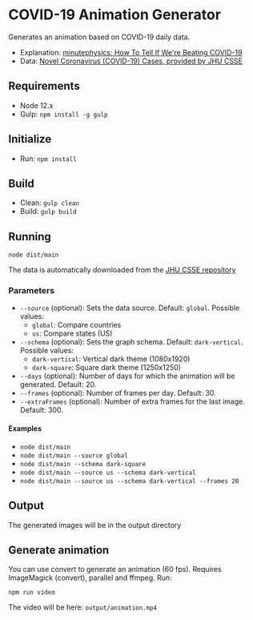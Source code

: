 # COVID-19 Animation Generator

Generates an animation based on COVID-19 daily data.

- Explanation: [minutephysics: How To Tell If We're Beating COVID-19](https://www.youtube.com/watch?v=54XLXg4fYsc)
- Data: [Novel Coronavirus (COVID-19) Cases, provided by JHU CSSE](https://github.com/CSSEGISandData/COVID-19)

## Requirements

- Node 12.x
- Gulp: ```npm install -g gulp```

## Initialize

- Run: ```npm install```

## Build

- Clean: ```gulp clean```
- Build: ```gulp build```

## Running

```node dist/main```

The data is automatically downloaded from the [JHU CSSE repository](https://github.com/CSSEGISandData/COVID-19)

### Parameters

- ```--source``` (optional): Sets the data source. Default: ```global```. Possible values:
  - ```global```: Compare countries
  - ```us```: Compare states (US)
- ```--schema``` (optional): Sets the graph schema. Default: ```dark-vertical```. Possible values:
  - ```dark-vertical```: Vertical dark theme (1080x1920)
  - ```dark-square```: Square dark theme (1250x1250)
- ```--days``` (optional): Number of days for which the animation will be generated. Default: 20.
- ```--frames``` (optional): Number of frames per day. Default: 30.
- ```--extraFrames``` (optional): Number of extra frames for the last image. Default: 300.

#### Examples

- ```node dist/main```
- ```node dist/main --source global```
- ```node dist/main --schema dark-square```
- ```node dist/main --source us --schema dark-vertical```
- ```node dist/main --source us --schema dark-vertical --frames 20```

## Output

The generated images will be in the output directory

## Generate animation

You can use convert to generate an animation (60 fps). Requires ImageMagick (convert), parallel and ffmpeg. Run:

```
npm run video
```

The video will be here: ```output/animation.mp4```
